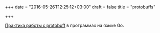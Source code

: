 +++
date = "2016-05-26T12:25:12+03:00"
draft = false
title = "protobuffs"

+++

<p><a href="https://jacobmartins.com/2016/05/24/practical-golang-using-protobuffs/">Практика работы с protobuff</a> в программах на языке Go.</p>

